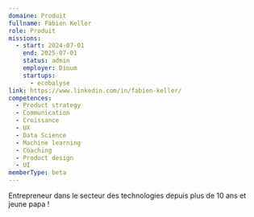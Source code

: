 ```yaml
---
domaine: Produit
fullname: Fabien Keller
role: Produit
missions:
  - start: 2024-07-01
    end: 2025-07-01
    status: admin
    employer: Dinum
    startups:
      - ecobalyse
link: https://www.linkedin.com/in/fabien-keller/
competences:
  - Product strategy
  - Communication
  - Croissance
  - UX
  - Data Science
  - Machine learning
  - Coaching
  - Product design
  - UI
memberType: beta
---
```

Entrepreneur dans le secteur des technologies depuis plus de 10 ans et jeune papa ! 
